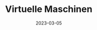 ---
title: "Virtuelle Maschinen"
linkTitle: "VMs"
weight: 100
date: 2023-03-05
description: >
  Verwaltung von virtuellen Maschinen
---